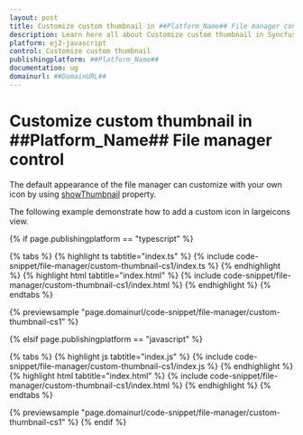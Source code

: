 ```yaml
---
layout: post
title: Customize custom thumbnail in ##Platform_Name## File manager control | Syncfusion
description: Learn here all about Customize custom thumbnail in Syncfusion ##Platform_Name## File manager control of Syncfusion Essential JS 2 and more.
platform: ej2-javascript
control: Customize custom thumbnail 
publishingplatform: ##Platform_Name##
documentation: ug
domainurl: ##DomainURL##
---
```


# Customize custom thumbnail in ##Platform_Name## File manager control

The default appearance of the file manager can customize with your own icon by using [showThumbnail](../../api/file-manager/#showthumbnail) property.

The following example demonstrate how to add a custom icon in largeicons view.

{% if page.publishingplatform == "typescript" %}

 {% tabs %}
{% highlight ts tabtitle="index.ts" %}
{% include code-snippet/file-manager/custom-thumbnail-cs1/index.ts %}
{% endhighlight %}
{% highlight html tabtitle="index.html" %}
{% include code-snippet/file-manager/custom-thumbnail-cs1/index.html %}
{% endhighlight %}
{% endtabs %}
        
{% previewsample "page.domainurl/code-snippet/file-manager/custom-thumbnail-cs1" %}

{% elsif page.publishingplatform == "javascript" %}

{% tabs %}
{% highlight js tabtitle="index.js" %}
{% include code-snippet/file-manager/custom-thumbnail-cs1/index.js %}
{% endhighlight %}
{% highlight html tabtitle="index.html" %}
{% include code-snippet/file-manager/custom-thumbnail-cs1/index.html %}
{% endhighlight %}
{% endtabs %}

{% previewsample "page.domainurl/code-snippet/file-manager/custom-thumbnail-cs1" %}
{% endif %}